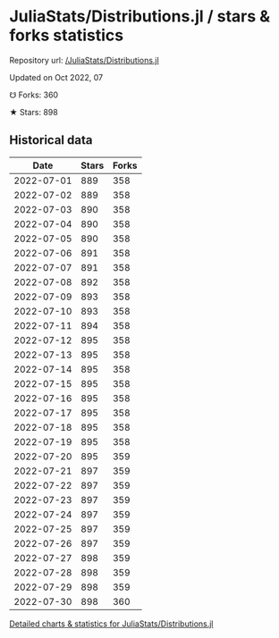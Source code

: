 # JuliaStats/Distributions.jl / stars & forks statistics

Repository url: [/JuliaStats/Distributions.jl](https://github.com/JuliaStats/Distributions.jl)

Updated on Oct 2022, 07

☋ Forks: 360

★ Stars: 898

## Historical data
| Date | Stars | Forks |
|------|-------|-------|
| 2022-07-01 | 889 | 358 | 
| 2022-07-02 | 889 | 358 | 
| 2022-07-03 | 890 | 358 | 
| 2022-07-04 | 890 | 358 | 
| 2022-07-05 | 890 | 358 | 
| 2022-07-06 | 891 | 358 | 
| 2022-07-07 | 891 | 358 | 
| 2022-07-08 | 892 | 358 | 
| 2022-07-09 | 893 | 358 | 
| 2022-07-10 | 893 | 358 | 
| 2022-07-11 | 894 | 358 | 
| 2022-07-12 | 895 | 358 | 
| 2022-07-13 | 895 | 358 | 
| 2022-07-14 | 895 | 358 | 
| 2022-07-15 | 895 | 358 | 
| 2022-07-16 | 895 | 358 | 
| 2022-07-17 | 895 | 358 | 
| 2022-07-18 | 895 | 358 | 
| 2022-07-19 | 895 | 358 | 
| 2022-07-20 | 895 | 359 | 
| 2022-07-21 | 897 | 359 | 
| 2022-07-22 | 897 | 359 | 
| 2022-07-23 | 897 | 359 | 
| 2022-07-24 | 897 | 359 | 
| 2022-07-25 | 897 | 359 | 
| 2022-07-26 | 897 | 359 | 
| 2022-07-27 | 898 | 359 | 
| 2022-07-28 | 898 | 359 | 
| 2022-07-29 | 898 | 359 | 
| 2022-07-30 | 898 | 360 | 


[Detailed charts & statistics for JuliaStats/Distributions.jl](https://reviewgithub.com/rep/JuliaStats/Distributions.jl)
